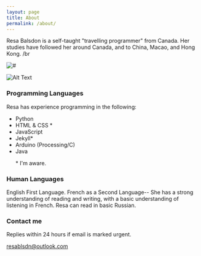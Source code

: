 ```yaml
---
layout: page
title: About
permalink: /about/
---
```




Resa Balsdon is a self-taught "travelling programmer" from Canada. Her studies have
followed her around Canada, and to China, Macao, and Hong Kong. /br

<img src="https://readme-typing-svg.herokuapp.com?font=Consolas&color=%235AA56E&vCenter=true&height=30&lines=technicallyKeen;We+all+have+to+start+somewhere.;teiResa;Theresa+Balsdon" alt="#">



![Alt Text](https://teiresa.github.io/background/typeWriter/typewrite-final.gif)

### Programming Languages
Resa has experience programming in the following:
<!-- div>
  <i class="fab fa-bootstrap" aria-hidden="true"></i><i class="fab fa-js-square" aria-hidden="true"></i>
  <i class="fa fa-css3" aria-hidden="true"></i><i class="fa fa-html5" aria-hidden="true"></i>
  <i class="fab fa-java" aria-hidden="true"> Arduino </i><i class="fab fa-python" aria-hidden="true"></i>
 </div -->

<ul>
 <!-- <li> JavaScript </li> -->
 <li> Python </li>
 <li> <i class="fa fa-html5" aria-hidden="true"></i> HTML & CSS <i class="fa fa-css3" aria-hidden="true"></i> * </li>
 <li> JavaScript </li>
 <li> Jekyll* </li>
 <li> Arduino (Processing/C)</li>
 <li> Java </li>
 <p> * I'm aware. </p>
</ul>

### Human Languages
English First Language. French as a Second Language-- She has a strong understanding
 of reading and writing, with a basic understanding of listening in French.
Resa can read in basic Russian.

### Contact me
Replies within 24 hours if email is marked urgent.

[resablsdn@outlook.com](mailto:resablsdn@outlook.com)
